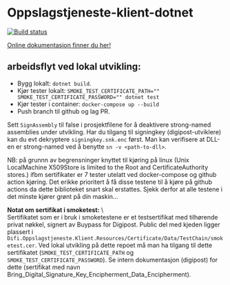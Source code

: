 # Oppslagstjeneste-klient-dotnet

[![Build status](https://ci.appveyor.com/api/projects/status/lddp0g47vbmig3n5/branch/master?svg=true)](https://ci.appveyor.com/project/difi/oppslagstjeneste-klient-dotnet/branch/master)

[Online dokumentasjon finner du her!](http://difi.github.io/oppslagstjeneste-klient-dotnet)

## arbeidsflyt ved lokal utvikling:

- Bygg lokalt: `dotnet build`.
- Kjør tester lokalt: `SMOKE_TEST_CERTIFICATE_PATH="" SMOKE_TEST_CERTIFICATE_PASSWORD="" dotnet test`
- Kjør tester i container: `docker-compose up --build`
- Push branch til github og lag PR.

Sett `SignAssembly` til false i prosjektfilene for å deaktivere strong-named assemblies under utvikling.
Har du tilgang til signingkey (digipost-utviklere) kan du evt dekryptere `signingkey.snk.enc` først.
Man kan verifisere at DLL-en er strong-named ved å benytte `sn -v <path-to-dll>`.


NB: på grunnn av begrensninger knyttet til kjøring på linux (Unix LocalMachine X509Store is limited to the Root and
CertificateAuthority stores.) ifbm sertifikater er 7 tester utelatt ved docker-compose og github action kjøring. Det
erikke prioritert å få disse testene til å kjøre på github actions da dette biblioteket snart skal erstattes. Sjekk
derfor at alle testene i det minste kjører grønt på din maskin...

**Notat om sertifikat i smoketest:** \  
Sertifikatet som er i bruk i smoketestene er et testsertifikat med tilhørende privat nøkkel, signert av Buypass for
Digipost. Public del med kjeden ligger plassert
i `Difi.Oppslagstjeneste.Klient.Resources/Certificate/Data/TestChain/smoketest.cer`. Ved lokal utvikling på dette repoet
må man ha tilgang til dette sertifikatet (`SMOKE_TEST_CERTIFICATE_PATH` og `SMOKE_TEST_CERTIFICATE_PASSWORD`). Se intern
dokumentasjon (digipost) for dette (sertifikat med navn Bring_Digital_Signature_Key_Encipherment_Data_Encipherment).

